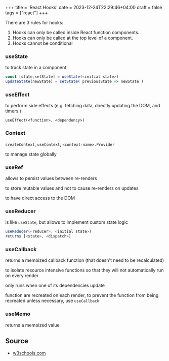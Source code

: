 +++
title = 'React Hooks'
date = 2023-12-24T22:29:46+04:00
draft = false
tags = ["react"]
+++

There are 3 rules for hooks:

1. Hooks can only be called inside React function components.
2. Hooks can only be called at the top level of a component.
3. Hooks cannot be conditional

### useState

to track state in a component

```js
const [state,setState] = useState(<initial state>)
updateState(newState) = setState( previousState => newState )
```

### useEffect

to perform side effects (e.g. fetching data, directly updating the DOM, and timers.)

`useEffect(<function>, <dependency>)`

### Context

`createContext`, `useContext`, `<context-name>.Provider`

to manage state globally

### useRef

allows to persist values between re-renders

to store mutable values and not to cause re-renders on updates

to have direct access to the DOM

### useReducer

is like `useState`, but allows to implement custom state logic

```js
useReducer(<reducer>, <initial state>)
returns [<state>, <dispatch>]
```

### useCallback

returns a memoized callback function (that doesn't need to be recalculated)

to isolate resource intensive functions so that they will not automatically run on every render

only runs when one of its dependencies update

function are recreated on each render, to prevent the function from being recreated unless necessary, use `useCallback`

### useMemo

returns a memoized value

## Source

- [w3schools.com](https://www.w3schools.com/react/react_hooks.asp)
